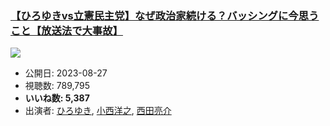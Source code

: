 ### [【ひろゆきvs立憲民主党】なぜ政治家続ける？バッシングに今思うこと【放送法で大事故】](https://www.youtube.com/watch?v=hYbQ4K2wNcY)
[![](https://img.youtube.com/vi/hYbQ4K2wNcY/sddefault.jpg)](https://www.youtube.com/watch?v=hYbQ4K2wNcY)
-   公開日: 2023-08-27
-   視聴数: 789,795
-   **いいね数: 5,387**
-   出演者: [ひろゆき](/rehacq_fan/people/ひろゆき "wikilink"), [小西洋之](/rehacq_fan/people/小西洋之 "wikilink"), [西田亮介](/rehacq_fan/people/西田亮介 "wikilink")
